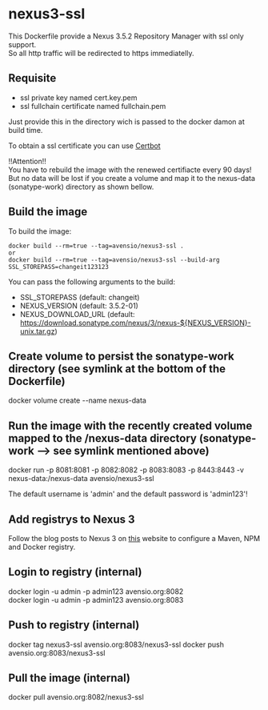 # nexus3-ssl
This Dockerfile provide a Nexus 3.5.2 Repository Manager with ssl only support.  
So all http traffic will be redirected to https immediatelly.

## Requisite
- ssl private key named cert.key.pem  
- ssl fullchain certificate named fullchain.pem

Just provide this in the directory wich is passed to the docker damon at build time.

To obtain a ssl certificate you can use [Certbot](https://certbot.eff.org/#debianstretch-other)  

!!Attention!!  
You have to rebuild the image with the renewed certifiacte every 90 days! But no data will be lost if you create a volume and map it to the nexus-data (sonatype-work) directory as shown bellow.

## Build the image
To build the image:
```
docker build --rm=true --tag=avensio/nexus3-ssl .
or
docker build --rm=true --tag=avensio/nexus3-ssl --build-arg SSL_STOREPASS=changeit123123
```
You can pass the following arguments to the build:  
- SSL_STOREPASS       (default: changeit)
- NEXUS_VERSION       (default: 3.5.2-01)
- NEXUS_DOWNLOAD_URL  (default: https://download.sonatype.com/nexus/3/nexus-${NEXUS_VERSION}-unix.tar.gz)

## Create volume to persist the sonatype-work directory (see symlink at the bottom of the Dockerfile)
docker volume create --name nexus-data

## Run the image with the recently created volume mapped to the /nexus-data directory (sonatype-work --> see symlink mentioned above)
docker run -p 8081:8081 -p 8082:8082 -p 8083:8083 -p 8443:8443 -v nexus-data:/nexus-data avensio/nexus3-ssl

The default username is 'admin' and the default password is 'admin123'!

## Add registrys to Nexus 3
Follow the blog posts to Nexus 3 on [this](http://codeheaven.io) website to configure a Maven, NPM and Docker registry.


## Login to registry (internal)
docker login -u admin -p admin123 avensio.org:8082  
docker login -u admin -p admin123 avensio.org:8083

## Push to registry (internal)
docker tag nexus3-ssl avensio.org:8083/nexus3-ssl
docker push avensio.org:8083/nexus3-ssl

## Pull the image (internal)
docker pull avensio.org:8082/nexus3-ssl
